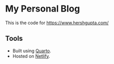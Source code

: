 # My Personal Blog

This is the code for https://www.hershgupta.com/

## Tools

- Built using [Quarto](https://quarto.org/).
- Hosted on [Netlify](https://netlify.com/).